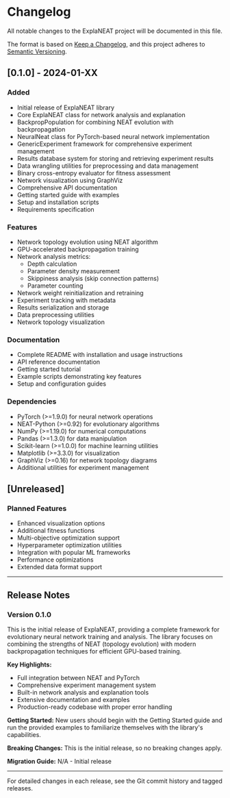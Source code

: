 # Changelog

All notable changes to the ExplaNEAT project will be documented in this file.

The format is based on [Keep a Changelog](https://keepachangelog.com/en/1.0.0/),
and this project adheres to [Semantic Versioning](https://semver.org/spec/v2.0.0.html).

## [0.1.0] - 2024-01-XX

### Added
- Initial release of ExplaNEAT library
- Core ExplaNEAT class for network analysis and explanation
- BackpropPopulation for combining NEAT evolution with backpropagation
- NeuralNeat class for PyTorch-based neural network implementation
- GenericExperiment framework for comprehensive experiment management
- Results database system for storing and retrieving experiment results
- Data wrangling utilities for preprocessing and data management
- Binary cross-entropy evaluator for fitness assessment
- Network visualization using GraphViz
- Comprehensive API documentation
- Getting started guide with examples
- Setup and installation scripts
- Requirements specification

### Features
- Network topology evolution using NEAT algorithm
- GPU-accelerated backpropagation training
- Network analysis metrics:
  - Depth calculation
  - Parameter density measurement
  - Skippiness analysis (skip connection patterns)
  - Parameter counting
- Network weight reinitialization and retraining
- Experiment tracking with metadata
- Results serialization and storage
- Data preprocessing utilities
- Network topology visualization

### Documentation
- Complete README with installation and usage instructions
- API reference documentation
- Getting started tutorial
- Example scripts demonstrating key features
- Setup and configuration guides

### Dependencies
- PyTorch (>=1.9.0) for neural network operations
- NEAT-Python (>=0.92) for evolutionary algorithms
- NumPy (>=1.19.0) for numerical computations
- Pandas (>=1.3.0) for data manipulation
- Scikit-learn (>=1.0.0) for machine learning utilities
- Matplotlib (>=3.3.0) for visualization
- GraphViz (>=0.16) for network topology diagrams
- Additional utilities for experiment management

## [Unreleased]

### Planned Features
- Enhanced visualization options
- Additional fitness functions
- Multi-objective optimization support
- Hyperparameter optimization utilities
- Integration with popular ML frameworks
- Performance optimizations
- Extended data format support

---

## Release Notes

### Version 0.1.0

This is the initial release of ExplaNEAT, providing a complete framework for evolutionary neural network training and analysis. The library focuses on combining the strengths of NEAT (topology evolution) with modern backpropagation techniques for efficient GPU-based training.

**Key Highlights:**
- Full integration between NEAT and PyTorch
- Comprehensive experiment management system
- Built-in network analysis and explanation tools
- Extensive documentation and examples
- Production-ready codebase with proper error handling

**Getting Started:**
New users should begin with the Getting Started guide and run the provided examples to familiarize themselves with the library's capabilities.

**Breaking Changes:**
This is the initial release, so no breaking changes apply.

**Migration Guide:**
N/A - Initial release

---

For detailed changes in each release, see the Git commit history and tagged releases.